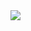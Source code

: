 <a href="https://portal.azure.com/#create/Microsoft.Template/uri/https%3A%2F%2Fraw.githubusercontent.com%2Fcemvarol%2FSummit%2Fmaster%2FVm-wNics" target="_blank">
   
   <img src="http://azuredeploy.net/deploybutton.png"/>

</a>
